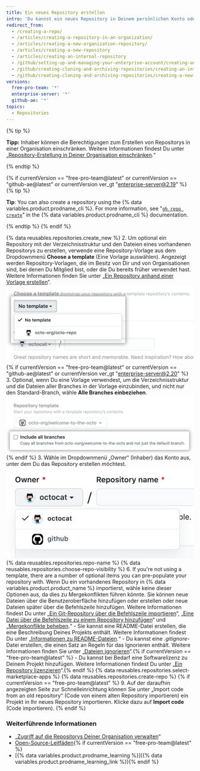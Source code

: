 ```yaml
---
title: Ein neues Repository erstellen
intro: 'Du kannst ein neues Repository in Deinem persönlichen Konto oder in jeder Organisation erstellen, für die Du ausreichend Berechtigungen hast.'
redirect_from:
  - /creating-a-repo/
  - /articles/creating-a-repository-in-an-organization/
  - /articles/creating-a-new-organization-repository/
  - /articles/creating-a-new-repository
  - /articles/creating-an-internal-repository
  - /github/setting-up-and-managing-your-enterprise-account/creating-an-internal-repository
  - /github/creating-cloning-and-archiving-repositories/creating-an-internal-repository
  - /github/creating-cloning-and-archiving-repositories/creating-a-new-repository
versions:
  free-pro-team: '*'
  enterprise-server: '*'
  github-ae: '*'
topics:
  - Repositories
---
```


{% tip %}

**Tipp:** Inhaber können die Berechtigungen zum Erstellen von Repositorys in einer Organisation einschränken. Weitere Informationen findest Du unter „[Repository-Erstellung in Deiner Organisation einschränken](/articles/restricting-repository-creation-in-your-organization).“

{% endtip %}

{% if currentVersion == "free-pro-team@latest" or currentVersion == "github-ae@latest" or currentVersion ver_gt "enterprise-server@2.19" %}
{% tip %}

**Tip**: You can also create a repository using the {% data variables.product.prodname_cli %}. For more information, see "[`gh repo create`](https://cli.github.com/manual/gh_repo_create)" in the {% data variables.product.prodname_cli %} documentation.

{% endtip %}
{% endif %}

{% data reusables.repositories.create_new %}
2. Um optional ein Repository mit der Verzeichnisstruktur und den Dateien eines vorhandenen Repositorys zu erstellen, verwende eine Repository-Vorlage aus dem Dropdownmenü **Choose a template** (Eine Vorlage auswählen). Angezeigt werden Repository-Vorlagen, die im Besitz von Dir und von Organisationen sind, bei denen Du Mitglied bist, oder die Du bereits früher verwendet hast. Weitere Informationen finden Sie unter „[Ein Repository anhand einer Vorlage erstellen](/articles/creating-a-repository-from-a-template)“. ![Template drop-down menu](/assets/images/help/repository/template-drop-down.png){% if currentVersion == "free-pro-team@latest" or currentVersion == "github-ae@latest" or currentVersion ver_gt "enterprise-server@2.20" %}
3. Optional, wenn Du eine Vorlage verwendest, um die Verzeichnisstruktur und die Dateien aller Branches in der Vorlage einzubinden, und nicht nur den Standard-Branch, wähle **Alle Branches einbeziehen**. ![Include all branches checkbox](/assets/images/help/repository/include-all-branches.png){% endif %}
3. Wähle im Dropdownmenü „Owner“ (Inhaber) das Konto aus, unter dem Du das Repository erstellen möchtest. ![Dropdownmenü „Owner" (Inhaber)](/assets/images/help/repository/create-repository-owner.png)
{% data reusables.repositories.repo-name %}
{% data reusables.repositories.choose-repo-visibility %}
6. If you're not using a template, there are a number of optional items you can pre-populate your repository with. Wenn Du ein vorhandenes Repository in {% data variables.product.product_name %} importierst, wähle keine dieser Optionen aus, da dies zu Mergekonflikten führen könnte. Sie können neue Dateien über die Benutzeroberfläche hinzufügen oder erstellen oder neue Dateien später über die Befehlszeile hinzufügen. Weitere Informationen findest Du unter „[Ein Git-Repository über die Befehlszeile importieren](/articles/importing-a-git-repository-using-the-command-line/)“, „[Eine Datei über die Befehlszeile zu einem Repository hinzufügen](/articles/adding-a-file-to-a-repository-using-the-command-line)“ und „[Mergekonflikte beheben](/articles/addressing-merge-conflicts/).“
    - Sie kannst eine README-Datei erstellen, die eine Beschreibung Deines Projekts enthält. Weitere Informationen findest Du unter „[Informationen zu README-Dateien](/articles/about-readmes/).“
    - Du kannst eine *.gitignore*-Datei erstellen, die einen Satz an Regeln für das Ignorieren enthält. Weitere Informationen finden Sie unter „[Dateien ignorieren](/github/getting-started-with-github/ignoring-files)“.{% if currentVersion == "free-pro-team@latest" %}
    - Du kannst bei Bedarf eine Softwarelizenz zu Deinem Projekt hinzufügen. Weitere Informationen findest Du unter „[Ein Repository lizenzieren](/articles/licensing-a-repository)“.{% endif %}
{% data reusables.repositories.select-marketplace-apps %}
{% data reusables.repositories.create-repo %}
{% if currentVersion == "free-pro-team@latest" %}
9. Auf der daraufhin angezeigten Seite zur Schnelleinrichtung können Sie unter „Import code from an old repository“ (Code von einem alten Repository importieren) ein Projekt in Ihr neues Repository importieren. Klicke dazu auf **Import code** (Code importieren).
{% endif %}

### Weiterführende Informationen

- „[Zugriff auf die Repositorys Deiner Organisation verwalten](/articles/managing-access-to-your-organization-s-repositories)“
- [Open-Source-Leitfäden](https://opensource.guide/){% if currentVersion == "free-pro-team@latest" %}
- [{% data variables.product.prodname_learning %}]({% data variables.product.prodname_learning_link %}){% endif %}
